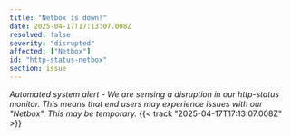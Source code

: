 ```yaml
---
title: "Netbox is down!"
date: 2025-04-17T17:13:07.008Z
resolved: false
severity: "disrupted"
affected: ["Netbox"]
id: "http-status-netbox"
section: issue
---
```


**Automated system alert* - We are sensing a disruption in our http-status monitor. This means that end users may experience issues with our "Netbox". This may be temporary.* {{< track "2025-04-17T17:13:07.008Z" >}}
